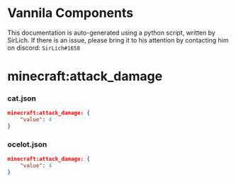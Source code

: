# Vannila Components
This documentation is auto-generated using a python script, written by SirLich. If there is an issue, please bring it to his attention by contacting him on discord: `SirLich#1658`

# minecraft:attack_damage
### cat.json
```JSON
minecraft:attack_damage: {
    "value": 4
}
```

### ocelot.json
```JSON
minecraft:attack_damage: {
    "value": 4
}
```

